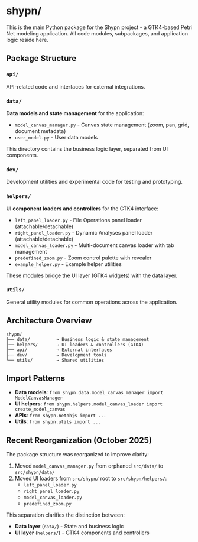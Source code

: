# shypn/

This is the main Python package for the Shypn project - a GTK4-based Petri Net modeling application. All code modules, subpackages, and application logic reside here.

## Package Structure

### `api/`
API-related code and interfaces for external integrations.

### `data/`
**Data models and state management** for the application:
- `model_canvas_manager.py` - Canvas state management (zoom, pan, grid, document metadata)
- `user_model.py` - User data models

This directory contains the business logic layer, separated from UI components.

### `dev/`
Development utilities and experimental code for testing and prototyping.

### `helpers/`
**UI component loaders and controllers** for the GTK4 interface:
- `left_panel_loader.py` - File Operations panel loader (attachable/detachable)
- `right_panel_loader.py` - Dynamic Analyses panel loader (attachable/detachable)
- `model_canvas_loader.py` - Multi-document canvas loader with tab management
- `predefined_zoom.py` - Zoom control palette with revealer
- `example_helper.py` - Example helper utilities

These modules bridge the UI layer (GTK4 widgets) with the data layer.

### `utils/`
General utility modules for common operations across the application.

## Architecture Overview

```
shypn/
├── data/          → Business logic & state management
├── helpers/       → UI loaders & controllers (GTK4)
├── api/           → External interfaces
├── dev/           → Development tools
└── utils/         → Shared utilities
```

## Import Patterns

- **Data models**: `from shypn.data.model_canvas_manager import ModelCanvasManager`
- **UI helpers**: `from shypn.helpers.model_canvas_loader import create_model_canvas`
- **APIs**: `from shypn.netobjs import ...`
- **Utils**: `from shypn.utils import ...`

## Recent Reorganization (October 2025)

The package structure was reorganized to improve clarity:
1. Moved `model_canvas_manager.py` from orphaned `src/data/` to `src/shypn/data/`
2. Moved UI loaders from `src/shypn/` root to `src/shypn/helpers/`:
   - `left_panel_loader.py`
   - `right_panel_loader.py`
   - `model_canvas_loader.py`
   - `predefined_zoom.py`

This separation clarifies the distinction between:
- **Data layer** (`data/`) - State and business logic
- **UI layer** (`helpers/`) - GTK4 components and controllers
